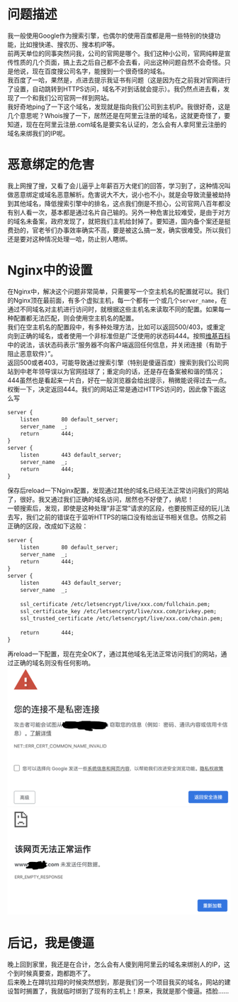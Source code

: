 # 问题描述
我一般使用Google作为搜索引擎，也偶尔的使用百度都是用一些特别的快捷功能，比如搜快递、搜农历、搜本机IP等。  
前两天单位的同事突然问我，公司的官网是哪个。我们这种小公司，官网纯粹是宣传性质的几个页面，搞上去之后自己都不会去看，问出这种问题自然不会奇怪。只是他说，现在百度搜公司名字，能搜到一个很奇怪的域名。  
我百度了一哈，果然是，点进去提示我证书有问题（这是因为在之前我对官网进行了设置，自动跳转到HTTPS访问，域名不对到话就会提示）。我仍然点进去看，发现了一个和我们公司官网一样到网站。  
我好奇地ping了一下这个域名，发现就是指向我们公司到主机IP。我很好奇，这是几个意思呢？Whois搜了一下，居然还是在阿里云注册的域名，这就更奇怪了，要知道，现在在阿里云注册.com域名是要实名认证的，怎么会有人拿阿里云注册的域名来绑我们的IP呢。  
# 恶意绑定的危害
我上网搜了搜，又看了会儿逼乎上年薪百万大佬们的回答，学习到了，这种情况叫做恶意绑定或域名恶意解析。危害说大不大，说小也不小，就是会导致流量被劫持到其他域名，降低搜索引擎中的排名，这点我们倒是不担心，公司官网八百年都没有别人看一次，基本都是通过名片自己输的。另外一种危害比较难受，是由于对方的域名未备案，政府发现了，就把我们主机给封掉了。要知道，国内备个案还是挺费劲的，官老爷们办事效率确实不高，要是被这么搞一发，确实很难受。所以我们还是要对这种情况处理一哈，防止别人瞎绑。  
# Nginx中的设置
在Nginx中，解决这个问题非常简单，只需要写一个空主机名的配置就可以。我们的Nginx顶在最前面，有多个虚拟主机，每一个都有一个或几个`server_name`，在通过不同域名对主机进行访问时，就根据这些主机名来读取不同的配置。如果每一种配置都无法匹配，则会使用空主机名的配置。  
我们在空主机名的配置段中，有多种处理方法，比如可以返回500/403，或重定向到正确的域名，或者使用一个非标准但是广泛使用的状态码444。按照[维基百科](https://zh.wikipedia.org/wiki/HTTP状态码)中的说法，该状态码表示“服务器不向客户端返回任何信息，并关闭连接（有助于阻止恶意软件）”。  
返回500或者403，可能导致通过搜索引擎（特别是傻逼百度）搜索到我们公司网站到中老年领导误以为官网挂球了；重定向的话，还是存在备案被和谐的情况；444虽然也是看起来一片白，好在一般浏览器会给出提示，稍微能说得过去一点。权衡一下，决定返回444。我们的网站正常是通过HTTPS访问的，因此像下面这么写  
```
server {
    listen       80 default_server;
    server_name  _;
    return       444;
}
server {
    listen       443 default_server;
    server_name  _;
    return       444;
}
```
保存后reload一下Nginx配置，发现通过其他的域名已经无法正常访问我们的网站了，很好。我又通过我们正确的域名访问，居然也不好使了，纳尼！  
一顿搜索后，发现，即使是这种处理“非正常”请求的区段，也要按照正经的玩儿法去写，我们之前的错误在于监听HTTPS的端口没有给出证书相关信息。仿照之前正确的区段，改成如下这般：  
```
server {
    listen       80 default_server;
    server_name  _;
    return       444;
}
server {
    listen       443 default_server;
    server_name  _;

    ssl_certificate /etc/letsencrypt/live/xxx.com/fullchain.pem;
    ssl_certificate_key /etc/letsencrypt/live/xxx.com/privkey.pem;
    ssl_trusted_certificate /etc/letsencrypt/live/xxx.com/chain.pem;

    return       444;
}
```
再reload一下配置，现在完全OK了，通过其他域名无法正常访问我们的网站，通过正确的域名则没有任何影响。  
![其他域名访问，首先浏览器给出证书警告](screenshot1.png)  
![忽略警告后，返回444的效果](screenshot2.png)
# 后记，我是傻逼
晚上回到家里，我还是在合计，怎么会有人傻到用阿里云的域名来绑别人的IP，这个到时候真要查，跑都跑不了。  
后来晚上在蹲坑拉翔的时候突然想到，那是我们另一个项目我买的域名，网站的建设暂时搁置了，我就临时绑到了现有的主机上！原来，我就是那个傻逼。捂脸……  